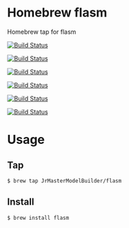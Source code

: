 # Homebrew flasm

Homebrew tap for flasm

[![Build Status](https://github.com/JrMasterModelBuilder/homebrew-flasm/workflows/macOS%2012/badge.svg?branch=main)](https://github.com/JrMasterModelBuilder/homebrew-flasm/actions?query=workflow%3AmacOS%2012+branch%3Amain)

[![Build Status](https://github.com/JrMasterModelBuilder/homebrew-flasm/workflows/macOS%2011/badge.svg?branch=main)](https://github.com/JrMasterModelBuilder/homebrew-flasm/actions?query=workflow%3AmacOS%2011+branch%3Amain)

[![Build Status](https://github.com/JrMasterModelBuilder/homebrew-flasm/workflows/macOS%2010.15/badge.svg?branch=main)](https://github.com/JrMasterModelBuilder/homebrew-flasm/actions?query=workflow%3AmacOS%2010.15+branch%3Amain)

[![Build Status](https://github.com/JrMasterModelBuilder/homebrew-flasm/workflows/Ubuntu%2022.04/badge.svg?branch=main)](https://github.com/JrMasterModelBuilder/homebrew-flasm/actions?query=workflow%3AUbuntu%2022.04+branch%3Amain)

[![Build Status](https://github.com/JrMasterModelBuilder/homebrew-flasm/workflows/Ubuntu%2020.04/badge.svg?branch=main)](https://github.com/JrMasterModelBuilder/homebrew-flasm/actions?query=workflow%3AUbuntu%2020.04+branch%3Amain)

[![Build Status](https://github.com/JrMasterModelBuilder/homebrew-flasm/workflows/Ubuntu%2018.04/badge.svg?branch=main)](https://github.com/JrMasterModelBuilder/homebrew-flasm/actions?query=workflow%3AUbuntu%2018.04+branch%3Amain)


# Usage

## Tap

```
$ brew tap JrMasterModelBuilder/flasm
```

## Install

```
$ brew install flasm
```
